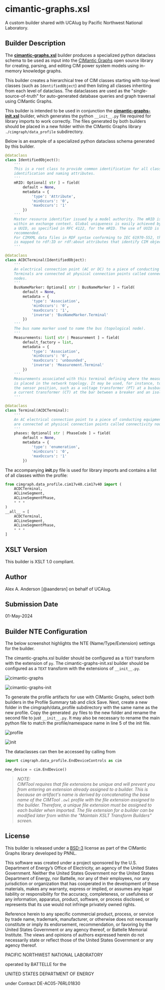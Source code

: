 # cimantic-graphs.xsl

A custom builder shared with UCAIug by Pacific Northwest National Laboratory. 

## Builder Description

The **[cimantic-graphs.xsl](cimantic-graphs.xsl)** builder produces a specialized python dataclass schema to be used as input into the [CIMantic Graphs](https://github.com/PNNL-CIM-Tools/CIM-Graph/tree/develop) open source library for creating, parsing, and editing CIM power system models using in-memory knowledge graphs.

This builder creates a hierarchical tree of CIM classes starting with top-level classes (such as `IdentifiedObject`) and then listing all classes inheriting from each level of dataclass. The dataclasses are used as the "single-source-of-truth" for auto-generated database queries and graph traversal using CIMantic Graphs. 

This builder is intended to be used in conjunction the **[cimantic-graphs-init.xsl](cimantic-graphs-init.xsl)** builder, which generates the python `__init__.py` file required for library imports to work correctly. The files generated by both builders should be placed in a new folder within the CIMantic Graphs library `./cimgraph/data_profile` subdirectory.

Below is an example of a specialized python dataclass schema generated by this builder. 

```PYTHON
@dataclass
class IdentifiedObject():
    '''
    This is a root class to provide common identification for all classes needing
    identification and naming attributes.
    '''
    mRID: Optional[ str ] = field(
        default = None,
        metadata = {
            'type': 'Attribute',
            'minOccurs': '0',
            'maxOccurs': '1'
        })
    '''
    Master resource identifier issued by a model authority. The mRID is unique
    within an exchange context. Global uniqueness is easily achieved by using
    a UUID, as specified in RFC 4122, for the mRID. The use of UUID is strongly
    recommended.
    For CIMXML data files in RDF syntax conforming to IEC 61970-552, the mRID
    is mapped to rdf:ID or rdf:about attributes that identify CIM object elements.
    '''

@dataclass
class ACDCTerminal(IdentifiedObject):
    '''
    An electrical connection point (AC or DC) to a piece of conducting equipment.
    Terminals are connected at physical connection points called connectivity
    nodes.
    '''
    BusNameMarker: Optional[ str | BusNameMarker ] = field(
        default = None,
        metadata = {
            'type': 'Association',
            'minOccurs': '0',
            'maxOccurs': '1',
            'inverse': 'BusNameMarker.Terminal'
        })
    '''
    The bus name marker used to name the bus (topological node).
    '''
    Measurements: list[ str | Measurement ] = field(
        default_factory = list,
        metadata = {
            'type': 'Association',
            'minOccurs': '0',
            'maxOccurs': 'unbounded',
            'inverse': 'Measurement.Terminal'
        })
    '''
    Measurements associated with this terminal defining where the measurement
    is placed in the network topology. It may be used, for instance, to capture
    the sensor position, such as a voltage transformer (PT) at a busbar or
    a current transformer (CT) at the bar between a breaker and an isolator.
    '''

@dataclass
class Terminal(ACDCTerminal):
    '''
    An AC electrical connection point to a piece of conducting equipment. Terminals
    are connected at physical connection points called connectivity nodes.
    '''
    phases: Optional[ str | PhaseCode ] = field(
        default = None,
        metadata = {
            'type': 'enumeration',
            'minOccurs': '0',
            'maxOccurs': '1'
        })

```
The accompanying __init__.py file is used for library imports and contains a list of all classes within the profile:

```PYTHON
from cimgraph.data_profile.cim17v40.cim17v40 import (
    ACDCTerminal,
    ACLineSegment,
    ACLineSegmentPhase,
    * * *
)
__all__ = [
    ACDCTerminal,
    ACLineSegment,
    ACLineSegmentPhase,
    * * *
]

```


## XSLT Version

This builder is XSLT 1.0 compliant.

## Author

Alex A. Anderson [@aandersn] on behalf of UCAIug.

## Submission Date

01-May-2024

## Builder NTE Configuration



The below screenshot highlights the NTE (Name/Type/Extension) settings for the builder.

The cimantic-graphs.xsl builder should be configured as a `TEXT` transform with the extension of `py`. The cimantic-graphs-init.xsl builder should be configured as a `TEXT` transform with the extensions of `__init__.py`.

![cimantic-graphs](cimantic_graphs.png)

![cimantic-graphs-init](cimantic_graphs_init.png)

To generate the profile artifacts for use with CIMantic Graphs, select both builders in the Profile Summary tab and click Save. Next, create a new folder in the cimgraph/data_profile subdirectory with the same name as the new profile. Copy the generated .py files to the new folder and rename the second file to just `__init__.py`. It may also be necessary to rename the main python file to match the profile/namespace name in line 5 of the init file.

![profile](profile.png)

![init](init.png)

The dataclasses can then be accessed by calling from 
```PYTHON
import cimgraph.data_profile.EndDeviceControls as cim

new_device = cim.EndDevice()
```


>*NOTE: </br>CIMTool requires that file extensions be unique and will prevent you from entering an extension already assigned to a builder. This is because an artifact's name is derived by concatenating the base name of the CIMTool ```.owl``` profile with the file extension assigned to the builder. Therefore, a unique file extension must be assigned to each builder when imported. The file extension for a builder can be modified later from within the "Maintain XSLT Transform Builders" screen.*


## License

This builder is released under a [BSD-3](https://github.com/PNNL-CIM-Tools/CIM-Graph/blob/main/LICENSE) license as part of the CIMantic Graphs library developed by PNNL. 

This software was created under a project sponsored by the U.S. Department of Energy’s Office of Electricity, an agency of the United States Government. Neither the United States Government nor the United States Department of Energy, nor Battelle, nor any of their employees, nor any jurisdiction or organization that has cooperated in the development of these materials, makes any warranty, express or implied, or assumes any legal liability or responsibility for the accuracy, completeness, or usefulness or any information, apparatus, product, software, or process disclosed, or represents that its use would not infringe privately owned rights.

Reference herein to any specific commercial product, process, or service by trade name, trademark, manufacturer, or otherwise does not necessarily constitute or imply its endorsement, recommendation, or favoring by the United States Government or any agency thereof, or Battelle Memorial Institute. The views and opinions of authors expressed herein do not necessarily state or reflect those of the United States Government or any agency thereof.

PACIFIC NORTHWEST NATIONAL LABORATORY

operated by BATTELLE for the 

UNITED STATES DEPARTMENT OF ENERGY

under Contract DE-AC05-76RL01830
